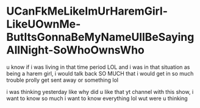 # UCanFkMeLikeImUrHaremGirl-LikeUOwnMe-ButItsGonnaBeMyNameUllBeSayingAllNight-SoWhoOwnsWho

u know if i was living in that time period LOL and i was in that situation as being a harem girl, i would talk back SO MUCH that i would get in so much trouble prolly get sent away or something lol

i was thinking yesterday like why did u like that yt channel with this show, i want to know so much i want to know everything lol wut were u thinking
